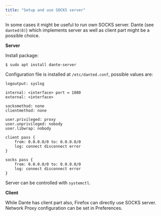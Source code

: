 ```yaml
---
title: "Setup and use SOCKS server"
---
```


In some cases it might be useful to run own SOCKS server. Dante (see `danted(8)`) which implements server
as well as client part might be a possible choice.

**Server**

Install package:

```
$ sudo apt install dante-server
```

Configuration file is installed at `/etc/danted.conf`, possible values are:

```
logoutput: syslog

internal: <interface> port = 1080
external: <interface>

socksmethod: none
clientmethod: none

user.privileged: proxy
user.unprivileged: nobody
user.libwrap: nobody

client pass {
    from: 0.0.0.0/0 to: 0.0.0.0/0
    log: connect disconnect error
}

socks pass {
    from: 0.0.0.0/0 to: 0.0.0.0/0
    log: connect disconnect error
}
```

Server can be controlled with `systemctl`.

**Client**

While Dante has client part also, Firefox can directly use SOCKS server. Network Proxy configuration
can be set in Preferences.
